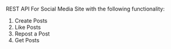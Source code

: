 
REST API For Social Media Site with the following functionality:
1. Create Posts
2. Like Posts
3. Repost a Post
4. Get Posts

